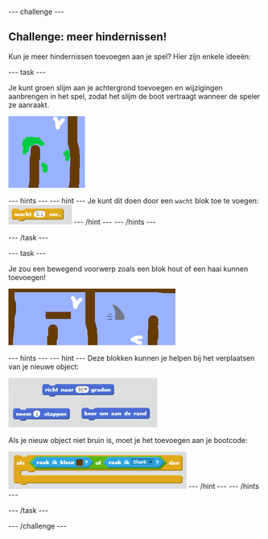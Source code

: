 \--- challenge \---

## Challenge: meer hindernissen!

Kun je meer hindernissen toevoegen aan je spel? Hier zijn enkele ideeën:

\--- task \---

Je kunt groen slijm aan je achtergrond toevoegen en wijzigingen aanbrengen in het spel, zodat het slijm de boot vertraagt ​​wanneer de speler ze aanraakt.

![screenshot](images/boat-algae.png)

\--- hints \--- \--- hint \--- Je kunt dit doen door een `wacht` blok toe te voegen: ![screenshot](images/boat-slime-blocks.png) \--- /hint \--- \--- /hints \---

\--- /task \---

\--- task \---

Je zou een bewegend voorwerp zoals een blok hout of een haai kunnen toevoegen!

![screenshot](images/boat-obstacles.png)

\--- hints \--- \--- hint \--- Deze blokken kunnen je helpen bij het verplaatsen van je nieuwe object:

![screenshot](images/boat-moving-blocks.png)

Als je nieuw object niet bruin is, moet je het toevoegen aan je bootcode:

![screenshot](images/boat-moving-blocks2.png) \--- /hint \--- \--- /hints \---

\--- /task \---

\--- /challenge \---